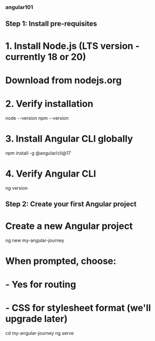 ### angular101

## Step 1: Install pre-requisites
# 1. Install Node.js (LTS version - currently 18 or 20)
# Download from nodejs.org

# 2. Verify installation
node --version
npm --version

# 3. Install Angular CLI globally
npm install -g @angular/cli@17

# 4. Verify Angular CLI
ng version

## Step 2: Create your first Angular project
# Create a new Angular project
ng new my-angular-journey

# When prompted, choose:
# - Yes for routing
# - CSS for stylesheet format (we'll upgrade later)

cd my-angular-journey
ng serve